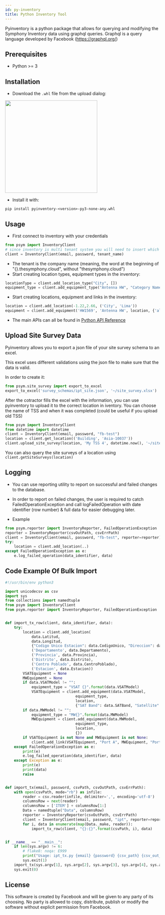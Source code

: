 ```yaml
---
id: py-inventory
title: Python Inventory Tool
---
```


Pyinventory is a python package that allows for querying and modifying the Symphony Inventory
data using graphql queries.
Graphql is a query language developed by Facebook (https://graphql.org/)

## Prerequisites

* Python >= 3

## Installation

* Download the `.whl` file from the upload dialog:

<img src='https://s3.amazonaws.com/purpleheadband.images/wiki/pyinventory_download.png' width=300>


* Install it with:

```
pip install pyinventory-<version>-py3-none-any.whl
```

## Usage

* First connect to inventory with your credentials

```python
from psym import InventoryClient
# since inventory is multi tenant system you will need to insert which partner you connect as
client = InventoryClient(email, password, tenant_name)
```
  * The tenant is the company name (meaning, the word at the beginning of "{}.thesymphony.cloud", without "thesymphony.cloud")
* Start creating location types, equipment types in the inventory:
```python
locationType = client.add_location_type("City", [])
equipment_type = client.add_equipment_type("Antenna HW", "Category Name", [("altitude", "int", None, True)], {}, [])
```
* Start creating locations, equipment and links in the inventory:
```python
location = client.add_location(-1.22,2.66, ('City', 'Lima'))
equipment = client.add_equipment('HW1569', 'Antenna HW', location, {'altitude': 53.5})
```

* The main APIs can all be found in [Python API Reference](../pyinventory/html/pyinventory.html)

## Upload Site Survey Data

Pyinventory allows you to export a json file of your site survey schema to an excel.

This excel uses different validations using the json file to make sure that the data is valid.

In order to create it:
```python
from psym.site_survey import export_to_excel
export_to_excel('survey_schemas/ipt_site.json', '~/site_survey.xlsx')
```

After the cotractor fills the excel with the information, you can use pyinventory
to upload it to the correct location in iventory. You can choose the name of TSS and
when it was completed (could be useful if you upload old TSS)
```python
from psym import InventoryClient
from datetime import datetime
client = InventoryClient(email, password, "fb-test")
location = client.get_location(('Building', 'Asia-10037'))
client.upload_site_survey(location, 'My TSS 4', datetime.now(), '~/site_survey.xlsx', 'survey_schemas/ipt_site.json')
```

You can also query the site surveys of a location using `client.getSiteSurveys(location)`

## Logging
* You can use reporting utility to report on successful and failed changes to the database.
* In order to report on failed changes, the user is required to catch FailedOperationException
and call logFailedOperation with date identifier (row number) & full data for
easier debugging later.

* Example
```python
from psym.reporter import InventoryReporter, FailedOperationException
reporter = InventoryReporter(csvOutPath, csvErrPath)
client = InventoryClient(email, password, "fb-test", reporter=reporter)
try:
    location = client.add_location(..)
except FailedOperationException as e:
    e.log_failed_operation(data_identifier, data)
```

## Code Example Of Bulk Import
```python
#!/usr/bin/env python3

import unicodecsv as csv
import sys
from collections import namedtuple
from psym import InventoryClient
from psym.reporter import InventoryReporter, FailedOperationException


def import_tx_row(client, data_identifier, data):
    try:
        location = client.add_location(
            data.Latitud,
            data.Longitud,
            {"Codigo Unico Estacion": data.CodigoUnico, "Direccion": data.DIRECCION},
            ('Departamento', data.Departamento),
            ('Provincia', data.Provincia),
            ('Distrito', data.Distrito),
            ('Centro Poblado', data.CentroPoblado),
            ('Estacion', data.Estacion))
        VSATEquipment = None
        MWEquipment = None
        if data.VSATModel != "":
            equipment_type = "VSAT {}".format(data.VSATModel)
            VSATEquipment = client.add_equipment(data.VSATModel,
                                equipment_type,
                                location,
                                {"SAT Band": data.SATBand, "Satellite": data.Satellite})
        if data.MWModel != "":
            equipment_type = "MW{}".format(data.MWModel)
            MWEquipment = client.add_equipment(data.MWModel,
                                equipment_type,
                                location,
                                {})
        if VSATEquipment is not None and MWEquipment is not None:
            client.add_link(VSATEquipment, "Port A", MWEquipment, "Port A")
    except FailedOperationException as e:
        print(e)
        e.log_failed_operation(data_identifier, data)
    except Exception as e:
        print(e)
        print(data)
        raise


def import_tx(email, password, csvPath, csvOutPath, csvErrPath):
    with open(csvPath, mode="rb") as infile:
        reader = csv.reader(infile, delimiter=',', encoding='utf-8')
        columnsRow = next(reader)
        columnsRow = ['ITEM'] + columnsRow[1:]
        Data = namedtuple("Data", columnsRow)
        reporter = InventoryReporter(csvOutPath, csvErrPath)
        client = InventoryClient(email, password, "ipt", reporter=reporter)
        for i, data in enumerate(map(Data._make, reader)):
            import_tx_row(client, "{}:{}".format(csvPath, i), data)


if __name__ == "__main__":
    if len(sys.argv) != 6:
        # flake8: noqa: E999
        print("Usage: ipt_tx.py {email} {password} {csv_path} {csv_out_path} {csv_err_path}")
        sys.exit(1)
    import_tx(sys.argv[1], sys.argv[2], sys.argv[3], sys.argv[4], sys.argv[5])
    sys.exit(0)

```

## License

This software is created by Facebook and will be given to any party of its choosing.
No party is allowed to copy, distribute, publish or modify the software without explicit
permission from Facebook.
